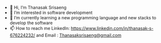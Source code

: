 - 👋 Hi, I’m Thanasak Srisaeng
- 👀 I’m interested in software development
- 🌱 I’m currently learning a new programming language and new stacks to develop the software
- 📫 How to reach me LinkedIn: https://www.linkedin.com/in/thanasak-s-676224232/ and Email : Thanasaksrisaeng@gmail.com

<!---
Thanasak1412/Thanasak1412 is a ✨ special ✨ repository because its `README.md` (this file) appears on your GitHub profile.
You can click the Preview link to take a look at your changes.
--->
